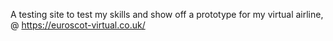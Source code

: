 A testing site to test my skills and show off a prototype for my virtual airline, @ https://euroscot-virtual.co.uk/
